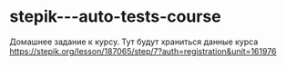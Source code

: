 # stepik---auto-tests-course
Домашнее задание к курсу.
Тут будут храниться данные курса
https://stepik.org/lesson/187065/step/7?auth=registration&unit=161976